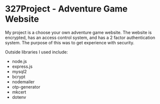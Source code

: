 # 327Project - Adventure Game Website

My project is a choose your own adventure game website. The website is encrypted, has an access control system, and has a 2 factor authentication system.
The purpose of this was to get experience with security.

Outside libraries I used include:
- node.js
- express.js
- mysql2
- bcrypt
- nodemailer
- otp-generator
- mkcert
- dotenv
